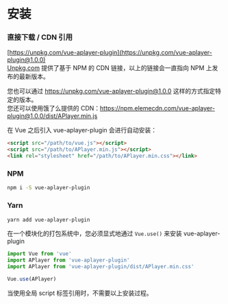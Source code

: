 # 安装

### 直接下载 / CDN 引用
[https://unpkg.com/vue-aplayer-plugin](https://unpkg.com/vue-aplayer-plugin@1.0.0)  
[Unpkg.com](https://unpkg.com) 提供了基于 NPM 的 CDN 链接，以上的链接会一直指向 NPM 上发布的最新版本。

您也可以通过 https://unpkg.com/vue-aplayer-plugin@1.0.0 这样的方式指定特定的版本。  
您还可以使用饿了么提供的 CDN：https://npm.elemecdn.com/vue-aplayer-plugin@1.0.0/dist/APlayer.min.js

在 Vue 之后引入 vue-aplayer-plugin 会进行自动安装：

```html
<script src="/path/to/vue.js"></script>
<script src="/path/to/APlayer.min.js"></script>
<link rel="stylesheet" href="/path/to/APlayer.min.css"></link>
```

### NPM
```bash
npm i -S vue-aplayer-plugin
```

### Yarn
```bash
yarn add vue-aplayer-plugin
```

在一个模块化的打包系统中，您必须显式地通过 `Vue.use()` 来安装 vue-aplayer-plugin

```js
import Vue from 'vue'
import APlayer from 'vue-aplayer-plugin'
import APlayer from 'vue-aplayer-plugin/dist/APlayer.min.css'

Vue.use(APlayer)
```

当使用全局 script 标签引用时，不需要以上安装过程。
